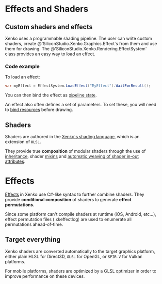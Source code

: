 # Effects and Shaders

## Custom shaders and effects

Xenko uses a programmable shading pipeline. The user can write custom shaders, create @'SiliconStudio.Xenko.Graphics.Effect's from them and use them for drawing.
The @'SiliconStudio.Xenko.Rendering.EffectSystem' class provides an easy way to load an effect.

### Code example

To load an effect:

```cs
var myEffect = EffectSystem.LoadEffect("MyEffect").WaitForResult();
```

You can then bind the effect as [pipeline state](../low-level-api/pipeline-state.md).

An effect also often defines a set of parameters. To set these, you will need to [bind resources](../low-level-api/resources.md) before drawing.

## Shaders

Shaders are authored in the [Xenko's shading language](shading-language/index.md), which is an extension of `HLSL`.

They provide true **composition** of modular shaders through the use of [inheritance](shading-language/classes-mixins-and-inheritance.md), shader [mixins](shading-language/composition.md) and [automatic weaving of shader in-out attributes](shading-language/automatic-shader-stage-input-output.md).

# Effects

[Effects](effect-language.md) in Xenko use C#-like syntax to further combine shaders. They provide **conditional composition** of shaders to generate **effect permutations**.

Since some platform can't compile shaders at runtime (iOS, Android, etc...), effect permutation files (.xkeffectlog) are used to enumerate all permutations ahead-of-time.

## Target everything

Xenko shaders are converted automatically to the target graphics platform, either plain HLSL for Direct3D, `GLSL` for OpenGL, or `SPIR-V` for Vulkan platforms.

For mobile platforms, shaders are optimized by a GLSL optimizer in order to improve performance on these devices.
